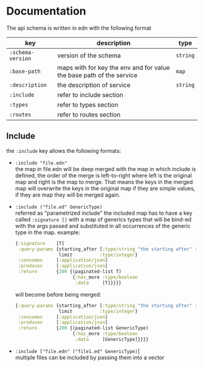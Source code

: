 # Documentation

The api schema is written in edn with the following format 

| key               | description                        | type                             |
| ----------------- | ---------------------------------- | -------------------------------- |
| `:schema-version` | version of the schema              | `string` |  
| `:base-path`      | maps with for key the env and for value the base path of the service | `map` |  
| `:description`    | the description of service         | `string` |
| `:include`        | refer to include section           | |
| `:types`          | refer to types section             | |
| `:routes`          | refer to routes section            | |

## Include
the `:include` key allows the following formats:
* `:include "file.edn"`  
the map in file.edn will be deep merged with the map in which include is defined, the order of the merge
is left-to-right where left is the original map and right is the map to merge. That means the keys in the merged map will overwrite
the keys in the original map if they are simple values, if they are map they will be merged again.

* `:include ("file.ed" GenericType)`  
referred as "parametrized include" the included map has to have a key called 
`:signature []` with a map of generics types that will be bind-ed with the args passed and substituted in all occurrences of the 
generic type in the map. 
example:
    ```clojure
    {:signature    [T]
     :query-params {starting_after [:type/string "the starting after" :required]
                    limit          :type/integer}
     :consumes     [:application/json]
     :produces     [:application/json]
     :return       {200 {(paginated-list T)
                         {:has_more :type/boolean
                          :data     [T]}}}}
    
    ```
    
    will become before being merged:
    
    ```clojure
    {:query-params {starting_after [:type/string "the starting after" :required]
                    limit          :type/integer}
     :consumes     [:application/json]
     :produces     [:application/json]
     :return       {200 {(paginated-list GenericType)
                         {:has_more :type/boolean
                          :data     [GenericType]}}}}
    
    ```

* `:include ["file.edn" ("file1.ed" GenericType)`]  
multiple files can be included by passing them into a vector


